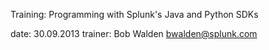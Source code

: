 Training: Programming with Splunk's Java and Python SDKs

date: 30.09.2013
trainer: Bob Walden <bwalden@splunk.com>
